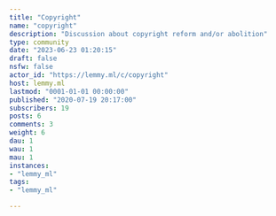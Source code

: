 ```yaml
---
title: "Copyright" 
name: "copyright"
description: "Discussion about copyright reform and/or abolition"
type: community
date: "2023-06-23 01:20:15"
draft: false
nsfw: false
actor_id: "https://lemmy.ml/c/copyright"
host: lemmy.ml
lastmod: "0001-01-01 00:00:00"
published: "2020-07-19 20:17:00"
subscribers: 19
posts: 6
comments: 3
weight: 6
dau: 1
wau: 1
mau: 1
instances:
- "lemmy_ml"
tags: 
- "lemmy_ml"

---
```

